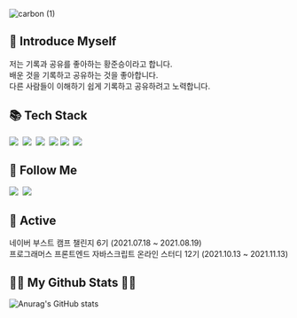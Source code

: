 ![carbon (1)](https://user-images.githubusercontent.com/78203399/189835820-eb0a6c31-1b3b-41ac-9626-a4bbe0950c93.png)

<h2> 👏 Introduce Myself </h2>
<p> 
저는 기록과 공유를 좋아하는 황준승이라고 합니다.  <br>
배운 것을 기록하고 공유하는 것을 좋아합니다. <br>
다른 사람들이 이해하기 쉽게 기록하고 공유하려고 노력합니다. 
</p>

<h2>📚 Tech Stack </h2>
<p>
  <img src="https://img.shields.io/badge/Python-3766AB?style=flat-square&logo=Python&logoColor=white"/></a>&nbsp 
  <img src="https://img.shields.io/badge/HTML5-E34F26?style=flat-square&logo=HTML5&logoColor=white"/></a>&nbsp 
  <img src="https://img.shields.io/badge/CSS3-572B6?style=flat-square&logo=CSS3&logoColor=white"/></a>&nbsp 
  <img src="https://img.shields.io/badge/Javascript-ffb13b?style=flat-square&logo=javascript&logoColor=white"/></a>
  <img src="https://img.shields.io/badge/React-61DAFB?style=flat-square&logo=react&logoColor=white"></a>&nbsp 
  <img src="https://img.shields.io/badge/Typescript-007ACC?style=flat-square&logo=typescript&logoColor=white"></a>&nbsp 

</p>

<h2>🌈 Follow Me</h2>
<p>
  <a href="https://velog.io/@turtle601" target="_blank"><img src="https://img.shields.io/badge/Velog-20c997?style=flat-square&logo=Vimeo&logoColor=white"/></a></a>&nbsp
  <a href="mailto:poomaneoung1@gmail.com"><img src="https://img.shields.io/badge/Gmail-d14836?style=flat-square&logo=Gmail&logoColor=white&link=poomaneoung1@gmail.com"/></a>
</p>

<h2>🍎 Active</h2>
<p>
  네이버 부스트 캠프 챌린지 6기 (2021.07.18 ~ 2021.08.19)
  <br>
  프로그래머스 프론트엔드 자바스크립트 온라인 스터디 12기 (2021.10.13 ~ 2021.11.13)
  <br>
</p>

<h2>👩‍💻 My Github Stats 👩‍💻</h2>
<div>

![Anurag's GitHub stats](https://github-readme-stats.vercel.app/api?username=turtle601&show_icons=true&theme=radical)

</div>
